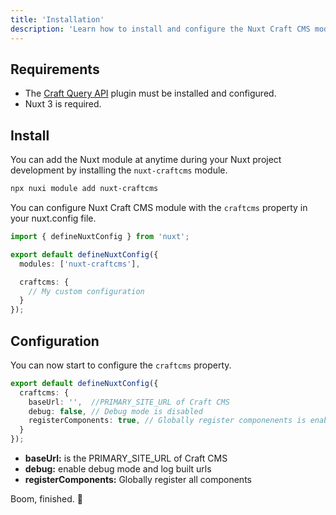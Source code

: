 ```yaml
---
title: 'Installation'
description: 'Learn how to install and configure the Nuxt Craft CMS module.'
---
```


## Requirements

- The [Craft Query API](/libraries/craft-query-api) plugin must be installed and configured.
- Nuxt 3 is required.

## Install

You can add the Nuxt module at anytime during your Nuxt project development by installing the `nuxt-craftcms` module.

```bash
npx nuxi module add nuxt-craftcms
```

You can configure Nuxt Craft CMS module with the `craftcms` property in your nuxt.config file.

```ts [nuxt.config.ts]
import { defineNuxtConfig } from 'nuxt';

export default defineNuxtConfig({
  modules: ['nuxt-craftcms'],

  craftcms: {
    // My custom configuration
  }
});
```

## Configuration

You can now start to configure the `craftcms` property.
```ts [nuxt.config.ts]
export default defineNuxtConfig({
  craftcms: {
    baseUrl: '',  //PRIMARY_SITE_URL of Craft CMS
    debug: false, // Debug mode is disabled
    registerComponents: true, // Globally register componenents is enabled
  }
});
```

- **baseUrl:** is the PRIMARY_SITE_URL of Craft CMS
- **debug:** enable debug mode and log built urls
- **registerComponents:** Globally register all components

Boom, finished. 🚀